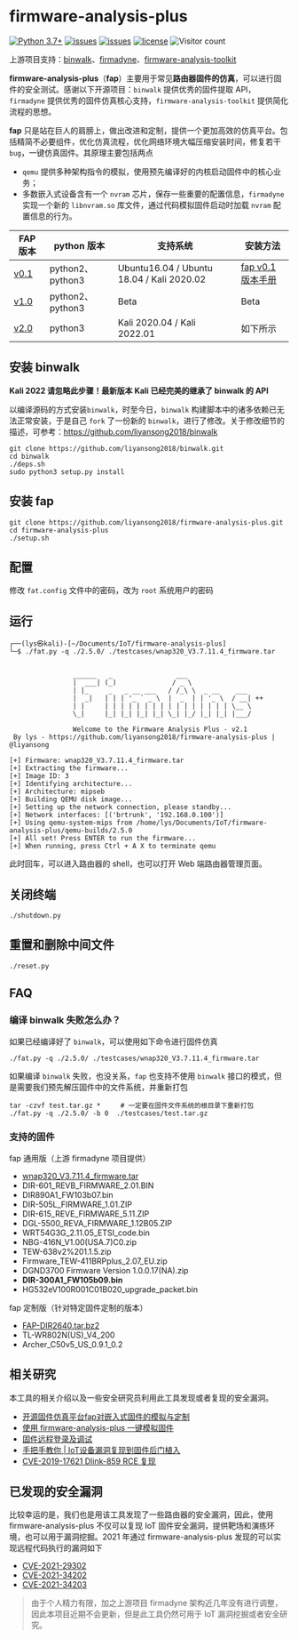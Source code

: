 # firmware-analysis-plus

[![Python 3.7+](https://img.shields.io/badge/python-3.7+-3776AB?logo=Python&logoColor=FFFFFF&style=flat)](https://www.python.org/) [![issues](https://img.shields.io/github/issues/liyansong2018/firmware-analysis-plus)](https://github.com/liyansong2018/firmware-analysis-plus/issues) [![issues](https://img.shields.io/github/issues-closed/liyansong2018/firmware-analysis-plus)](https://github.com/liyansong2018/firmware-analysis-plus/issues?q=is%3Aissue+is%3Aclosed) [![license](https://img.shields.io/github/license/liyansong2018/firmware-analysis-plus)](https://github.com/liyansong2018/firmware-analysis-plus/blob/master/LICENSE) ![Visitor count](https://shields-io-visitor-counter.herokuapp.com/badge?page=liyansong2018.firmware-analysis-plus)

上游项目支持：[binwalk](https://github.com/ReFirmLabs/binwalk)、[firmadyne](https://github.com/firmadyne/firmadyne)、[firmware-analysis-toolkit](https://github.com/attify/firmware-analysis-toolkit)

**firmware-analysis-plus**（**fap**）主要用于常见**路由器固件的仿真**，可以进行固件的安全测试。感谢以下开源项目：`binwalk` 提供优秀的固件提取 API，`firmadyne` 提供优秀的固件仿真核心支持，`firmware-analysis-toolkit` 提供简化流程的思想。

**fap** 只是站在巨人的肩膀上，做出改进和定制，提供一个更加高效的仿真平台。包括精简不必要组件，优化仿真流程，优化网络环境大幅压缩安装时间，修复若干 `bug`，一键仿真固件。其原理主要包括两点

- `qemu` 提供多种架构指令的模拟，使用预先编译好的内核启动固件中的核心业务；
- 多数嵌入式设备含有一个 `nvram` 芯片，保存一些重要的配置信息，`firmadyne` 实现一个新的 `libnvram.so` 库文件，通过代码模拟固件启动时加载 `nvram` 配置信息的行为。


| FAP 版本                                                     | python 版本      | 支持系统                                        | 安装方法                                                     |
| ------------------------------------------------------------ | ---------------- | ----------------------------------------------- | ------------------------------------------------------------ |
| [v0.1](https://github.com/liyansong2018/firmware-analysis-plus/releases/tag/0.1) | python2、python3 | Ubuntu16.04 / Ubuntu 18.04 / Kali 2020.02         | [fap v0.1 版本手册](https://github.com/liyansong2018/firmware-analysis-plus/wiki/FAP-v0.1-%E7%89%88%E6%9C%AC%E6%89%8B%E5%86%8C) |
| [v1.0](https://github.com/liyansong2018/firmware-analysis-plus/releases/tag/1.0) | python2、python3 | Beta                                            | Beta                                                         |
| [v2.0](https://github.com/liyansong2018/firmware-analysis-plus/releases/tag/2.0) | python3          | Kali 2020.04 / Kali 2022.01 | 如下所示                                                     |

## 安装 binwalk

**Kali 2022 请忽略此步骤！最新版本 Kali 已经完美的继承了 binwalk 的 API**

以编译源码的方式安装`binwalk`，时至今日，`binwalk` 构建脚本中的诸多依赖已无法正常安装，于是自己 `fork` 了一份新的 `binwalk`，进行了修改。关于修改细节的描述，可参考：https://github.com/liyansong2018/binwalk

```
git clone https://github.com/liyansong2018/binwalk.git
cd binwalk
./deps.sh
sudo python3 setup.py install
```

## 安装 fap

```shell
git clone https://github.com/liyansong2018/firmware-analysis-plus.git
cd firmware-analysis-plus
./setup.sh
```

## 配置

修改 `fat.config` 文件中的密码，改为 `root` 系统用户的密码

## 运行

```
┌──(lys㉿kali)-[~/Documents/IoT/firmware-analysis-plus]
└─$ ./fat.py -q ./2.5.0/ ./testcases/wnap320_V3.7.11.4_firmware.tar                

             
                ______   _                ___                 
                |  ___| (_)              / _ \                
                | |_     _   _ __ ___   / /_\ \  _ __    ___  
                |  _|   | | | '_ ` _ \  |  _  | | '_ \  / __| ++
                | |     | | | | | | | | | | | | | | | | \__ \ 
                \_|     |_| |_| |_| |_| \_| |_/ |_| |_| |___/

                Welcome to the Firmware Analysis Plus - v2.1
 By lys - https://github.com/liyansong2018/firmware-analysis-plus | @liyansong
    
[+] Firmware: wnap320_V3.7.11.4_firmware.tar
[+] Extracting the firmware...
[+] Image ID: 3
[+] Identifying architecture...
[+] Architecture: mipseb
[+] Building QEMU disk image...
[+] Setting up the network connection, please standby...
[+] Network interfaces: [('brtrunk', '192.168.0.100')]
[+] Using qemu-system-mips from /home/lys/Documents/IoT/firmware-analysis-plus/qemu-builds/2.5.0
[+] All set! Press ENTER to run the firmware...
[+] When running, press Ctrl + A X to terminate qemu

```

此时回车，可以进入路由器的 shell，也可以打开 Web 端路由器管理页面。

## 关闭终端

```shell
./shutdown.py
```

## 重置和删除中间文件

```shell
./reset.py
```

## FAQ

### 编译 binwalk 失败怎么办？

如果已经编译好了 `binwalk`，可以使用如下命令进行固件仿真

```shell
./fat.py -q ./2.5.0/ ./testcases/wnap320_V3.7.11.4_firmware.tar 
```

如果编译 `binwalk` 失败，也没关系，`fap` 也支持不使用 `binwalk` 接口的模式，但是需要我们预先解压固件中的文件系统，并重新打包

```shell
tar -czvf test.tar.gz *		# 一定要在固件文件系统的根目录下重新打包
./fat.py -q ./2.5.0/ -b 0  ./testcases/test.tar.gz
```

### 支持的固件

fap 通用版（上游 firmadyne 项目提供）

- [wnap320_V3.7.11.4_firmware.tar](https://github.com/liyansong2018/firmware-analysis-plus/tree/master/testcases)
- DIR-601_REVB_FIRMWARE_2.01.BIN
- DIR890A1_FW103b07.bin
- DIR-505L_FIRMWARE_1.01.ZIP
- DIR-615_REVE_FIRMWARE_5.11.ZIP
- DGL-5500_REVA_FIRMWARE_1.12B05.ZIP
- WRT54G3G_2.11.05_ETSI_code.bin
- NBG-416N_V1.00(USA.7)C0.zip
- TEW-638v2%201.1.5.zip
- Firmware_TEW-411BRPplus_2.07_EU.zip
- DGND3700 Firmware Version 1.0.0.17(NA).zip
- **DIR-300A1_FW105b09.bin**
- HG532eV100R001C01B020_upgrade_packet.bin

fap 定制版（针对特定固件定制的版本）

- [FAP-DIR2640.tar.bz2](https://github.com/liyansong2018/firmware-analysis-plus/releases)
- TL-WR802N(US)_V4_200
- Archer_C50v5_US_0.9.1_0.2

## 相关研究

本工具的相关介绍以及一些安全研究员利用此工具发现或者复现的安全漏洞。

- [开源固件仿真平台fap对嵌入式固件的模拟与定制](https://www.freebuf.com/sectool/264053.html)
- [使用 firmware-analysis-plus 一键模拟固件](https://blog.csdn.net/song_lee/article/details/105518309)
- [固件远程登录及调试](https://github.com/liyansong2018/firmware-analysis-plus/wiki/%E5%9B%BA%E4%BB%B6%E8%BF%9C%E7%A8%8B%E7%99%BB%E9%99%86%E5%8F%8A%E4%BA%8C%E8%BF%9B%E5%88%B6%E8%B0%83%E8%AF%95)
- [手把手教你 | IoT设备漏洞复现到固件后门植入](https://zhuanlan.zhihu.com/p/353716569)
- [CVE-2019-17621 Dlink-859 RCE 复现](http://www.manongzj.com/blog/28-tkbcqqitdf.html)

## 已发现的安全漏洞

比较幸运的是，我们也是用该工具发现了一些路由器的安全漏洞，因此，使用 firmware-analysis-plus 不仅可以复现 IoT 固件安全漏洞，提供靶场和演练环境，也可以用于漏洞挖掘。2021 年通过 firmware-analysis-plus 发现的可以实现远程代码执行的漏洞如下

- [CVE-2021-29302](https://cve.mitre.org/cgi-bin/cvename.cgi?name=CVE-2021-29302)
- [CVE-2021-34202](https://cve.mitre.org/cgi-bin/cvename.cgi?name=CVE-2021-34202)
- [CVE-2021-34203](https://cve.mitre.org/cgi-bin/cvename.cgi?name=CVE-2021-34203)

> 由于个人精力有限，加之上游项目 firmadyne 架构近几年没有进行调整，因此本项目近期不会更新，但是此工具仍然可用于 IoT 漏洞挖掘或者安全研究。
